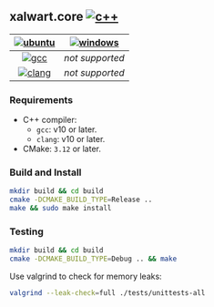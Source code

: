 ## xalwart.core [![c++](https://img.shields.io/badge/c%2B%2B-20-6c85cf)](https://isocpp.org/)

| [![ubuntu](https://img.shields.io/static/v1?message=Ubuntu&logo=ubuntu&labelColor=ef4800&color=5c5c5c&logoColor=white&label=%20)](https://ubuntu.com/) | [![windows](https://img.shields.io/static/v1?message=Windows&logo=windows&labelColor=blue&color=5c5c5c&logoColor=white&label=%20)](https://www.microsoft.com/en-us/windows/) |
|:---:|:---:|
| [![gcc](https://github.com/YuriyLisovskiy/xalwart.core/actions/workflows/tests-gcc-ubuntu.yml/badge.svg)](https://github.com/YuriyLisovskiy/xalwart.core/actions/workflows/tests-gcc-ubuntu.yml) | *not supported* |
| [![clang](https://github.com/YuriyLisovskiy/xalwart.core/actions/workflows/tests-clang-ubuntu.yml/badge.svg)](https://github.com/YuriyLisovskiy/xalwart.core/actions/workflows/tests-clang-ubuntu.yml) | *not supported* |

### Requirements
- C++ compiler:
    - `gcc`: v10 or later.
    - `clang`: v10 or later.
- CMake: `3.12` or later.

### Build and Install
```bash
mkdir build && cd build
cmake -DCMAKE_BUILD_TYPE=Release ..
make && sudo make install
```

### Testing
```bash
mkdir build && cd build
cmake -DCMAKE_BUILD_TYPE=Debug .. && make
```

Use valgrind to check for memory leaks:
```bash
valgrind --leak-check=full ./tests/unittests-all
```
